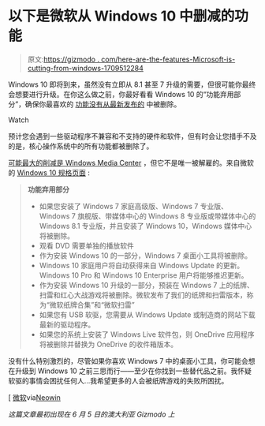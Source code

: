 # 以下是微软从 Windows 10 中删减的功能

> 原文:[https://gizmodo . com/here-are-the-features-Microsoft-is-cutting-from-windows-1709512284](https://gizmodo.com/here-are-the-features-microsoft-is-cutting-from-windows-1709512284)

Windows 10 即将到来，虽然没有立即从 8.1 甚至 7 升级的需要，但很可能你最终会想要进行升级。在你这么做之前，你最好看看 Windows 10 的“功能弃用部分”，确保你最喜欢的 [功能没有从最新发布的](http://www.gizmodo.com.au/2015/06/six-reasons-its-worth-being-cautious-about-windows-10/) 中被删除。

Watch

预计您会遇到一些驱动程序不兼容和不支持的硬件和软件，但有时会让您措手不及的是，核心操作系统中的所有功能都被删除了。

[可能最大的削减是 Windows Media Center](http://www.gizmodo.com.au/2015/06/microsoft-built-a-cable-box-killer-and-then-killed-it/) ，但它不是唯一被解雇的。来自微软的 [Windows 10 规格页面](http://www.microsoft.com/en-us/windows/windows-10-specifications) :

> **功能弃用部分**
> 
> *   如果您安装了 Windows 7 家庭高级版、Windows 7 专业版、Windows 7 旗舰版、带媒体中心的 Windows 8 专业版或带媒体中心的 Windows 8.1 专业版，并且安装了 Windows 10，Windows 媒体中心将被删除。
> *   观看 DVD 需要单独的播放软件
> *   作为安装 Windows 10 的一部分，Windows 7 桌面小工具将被删除。
> *   Windows 10 家庭用户将自动获得来自 Windows Update 的更新。Windows 10 Pro 和 Windows 10 Enterprise 用户将能够推迟更新。
> *   作为安装 Windows 10 升级的一部分，预装在 Windows 7 上的纸牌、扫雷和红心大战游戏将被删除。微软发布了我们的纸牌和扫雷版本，称为“微软纸牌合集”和“微软扫雷”
> *   如果您有 USB 软驱，您需要从 Windows Update 或制造商的网站下载最新的驱动程序。
> *   如果您的系统上安装了 Windows Live 软件包，则 OneDrive 应用程序将被删除并替换为 OneDrive 的收件箱版本。

没有什么特别激烈的，尽管如果你喜欢 Windows 7 中的桌面小工具，你可能会想在升级到 Windows 10 之前三思而行——至少在你找到一些替代品之前。我怀疑软驱的事情会困扰任何人…我希望更多的人会被纸牌游戏的失败所困扰。

[ [微软](http://www.microsoft.com/en-us/windows/windows-10-specifications)via[Neowin](http://www.neowin.net/news/here-are-the-features-that-will-no-longer-work-when-you-upgrade-to-windows-10)

*这篇文章最初出现在 6 月 5 日的澳大利亚 Gizmodo 上*